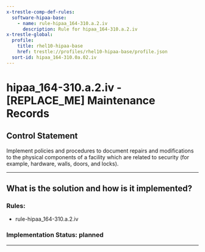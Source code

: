 ```yaml
---
x-trestle-comp-def-rules:
  software-hipaa-base:
    - name: rule-hipaa_164-310.a.2.iv
      description: Rule for hipaa_164-310.a.2.iv
x-trestle-global:
  profile:
    title: rhel10-hipaa-base
    href: trestle://profiles/rhel10-hipaa-base/profile.json
  sort-id: hipaa_164-310.0a.02.iv
---
```


# hipaa_164-310.a.2.iv - \[REPLACE_ME\] Maintenance Records

## Control Statement

Implement policies and procedures to document repairs and modifications to the physical components of a
facility which are related to security (for example, hardware, walls, doors, and locks).

______________________________________________________________________

## What is the solution and how is it implemented?

<!-- For implementation status enter one of: implemented, partial, planned, alternative, not-applicable -->

<!-- Note that the list of rules under ### Rules: is read-only and changes will not be captured after assembly to JSON -->

<!-- Add control implementation description here for control: hipaa_164-310.a.2.iv -->

### Rules:

  - rule-hipaa_164-310.a.2.iv

### Implementation Status: planned

______________________________________________________________________
